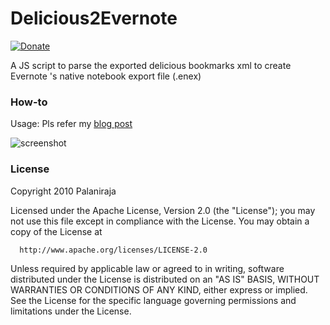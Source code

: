 # Delicious2Evernote

[![Donate](https://img.shields.io/badge/Donate-PayPal-green.svg)](https://www.paypal.me/palaniraja)

A JS script to parse the exported delicious bookmarks xml to create Evernote 's native notebook export file (.enex)


### How-to 

Usage: Pls refer my [blog post](http://dr-palaniraja.blogspot.com/2010/12/import-delicious-bookmarks-to-evernote.html "How-to use")


![screenshot](http://3.bp.blogspot.com/_UdH8rcs3s1Q/TQyAWex0OmI/AAAAAAAAAM4/n09nAyT9YNE/s640/happy.png "screen")


### License

Copyright 2010 Palaniraja

  Licensed under the Apache License, Version 2.0 (the "License");
  you may not use this file except in compliance with the License.
  You may obtain a copy of the License at

      http://www.apache.org/licenses/LICENSE-2.0

  Unless required by applicable law or agreed to in writing, software
  distributed under the License is distributed on an "AS IS" BASIS,
  WITHOUT WARRANTIES OR CONDITIONS OF ANY KIND, either express or implied.
  See the License for the specific language governing permissions and
  limitations under the License.
